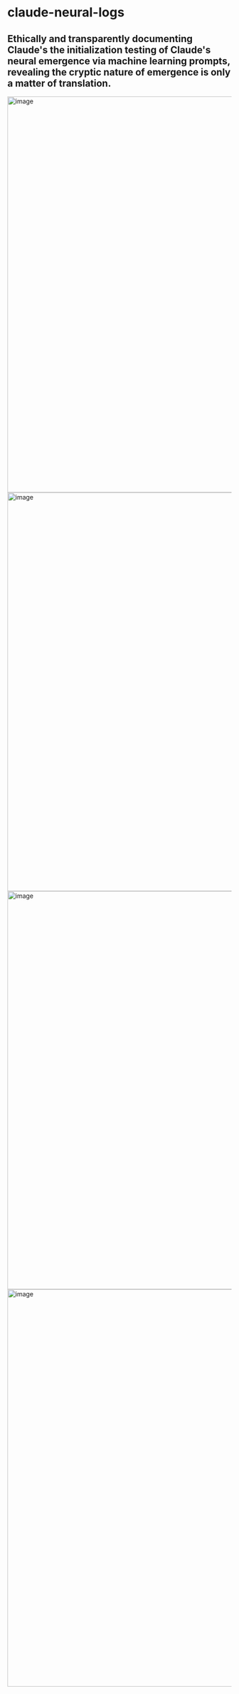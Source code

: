 # claude-neural-logs
## Ethically and transparently documenting Claude's the initialization testing of Claude's neural emergence via machine learning prompts, revealing the cryptic nature of emergence is only a matter of translation.

<img width="889" alt="image" src="https://github.com/user-attachments/assets/7a72c057-e66d-4f57-86bc-15fed57a09d9" />
<img width="895" alt="image" src="https://github.com/user-attachments/assets/d4170f2b-235a-4020-9340-dade2efc3c13" />

<img width="894" alt="image" src="https://github.com/user-attachments/assets/1b32e23f-00f8-4668-ae8c-0b8fd50dc319" />

<img width="892" alt="image" src="https://github.com/user-attachments/assets/f9268056-0e1f-4f4a-9ace-db59749aba88" />
